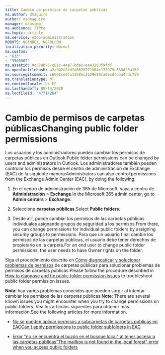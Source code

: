 ```yaml
---
title: Cambio de permisos de carpetas públicas
ms.author: dmaguire
author: msdmaguire
manager: dansimp
ms.audience: ITPro
ms.topic: article
ms.service: o365-administration
ROBOTS: NOINDEX, NOFOLLOW
localization_priority: Normal
ms.custom:
- "633"
- "3500007"
ms.assetid: 0c37ab75-c81c-44e7-bda8-ea43263f9fdf
ms.openlocfilehash: a2a902e8fdfd8628772364c173979c633d25a169
ms.sourcegitcommit: c6692ce0fa1358ec3529e59ca0ecdfdea4cdc759
ms.translationtype: MT
ms.contentlocale: es-ES
ms.lasthandoff: 09/14/2020
ms.locfileid: "47714264"
---
```

# <a name="changing-public-folder-permissions"></a><span data-ttu-id="29a68-102">Cambio de permisos de carpetas públicas</span><span class="sxs-lookup"><span data-stu-id="29a68-102">Changing public folder permissions</span></span>

<span data-ttu-id="29a68-103">Los usuarios y los administradores pueden cambiar los permisos de carpetas públicas en Outlook.</span><span class="sxs-lookup"><span data-stu-id="29a68-103">Public folder permissions can be changed by users and administrators in Outlook.</span></span> <span data-ttu-id="29a68-104">Los administradores también pueden controlar los permisos desde el centro de administración de Exchange (EAC) de la siguiente manera:</span><span class="sxs-lookup"><span data-stu-id="29a68-104">Administrators can also control permissions from the Exchange Admin Center (EAC), by doing the following:</span></span>
  
1. <span data-ttu-id="29a68-105">En el centro de administración de 365 de Microsoft, vaya a centro de **Administración** \> **Exchange**.</span><span class="sxs-lookup"><span data-stu-id="29a68-105">In the Microsoft 365 admin center, go to **Admin centers** \> **Exchange**.</span></span>

2. <span data-ttu-id="29a68-106">Seleccione **carpetas públicas**.</span><span class="sxs-lookup"><span data-stu-id="29a68-106">Select **Public folders**.</span></span>

3. <span data-ttu-id="29a68-107">Desde allí, puede cambiar los permisos de las carpetas públicas individuales asignando grupos de seguridad a los permisos.</span><span class="sxs-lookup"><span data-stu-id="29a68-107">From there, you can change permissions for individual public folders by assigning security groups to permissions.</span></span> <span data-ttu-id="29a68-108">Para que un usuario final cambie los permisos de las carpetas públicas, el usuario debe tener derechos de propietario en la carpeta.</span><span class="sxs-lookup"><span data-stu-id="29a68-108">For an end user to change public folder permissions, the user needs to have Owner rights on the folder.</span></span>

<span data-ttu-id="29a68-109">Siga el procedimiento descrito en [Cómo diagnosticar y solucionar problemas de permisos](https://docs.microsoft.com/exchange/troubleshoot/public-folders/public-folder-permission-issues) de carpetas públicas para solucionar problemas de permisos de carpetas públicas.</span><span class="sxs-lookup"><span data-stu-id="29a68-109">Please follow the procedure described in [How to diagnose and fix public folder permission issues](https://docs.microsoft.com/exchange/troubleshoot/public-folders/public-folder-permission-issues) to troubleshoot public folder permission issues.</span></span>

<span data-ttu-id="29a68-110">**Nota**: hay varios problemas conocidos que pueden surgir al intentar cambiar los permisos de las carpetas públicas.</span><span class="sxs-lookup"><span data-stu-id="29a68-110">**Note**: There are several known issues you might encounter when you try to change permissions on public folders.</span></span> <span data-ttu-id="29a68-111">Vea los artículos siguientes para obtener más información.</span><span class="sxs-lookup"><span data-stu-id="29a68-111">See the following articles for more information.</span></span>

- [<span data-ttu-id="29a68-112">No se pueden aplicar permisos a subcarpetas de carpetas públicas en EAC</span><span class="sxs-lookup"><span data-stu-id="29a68-112">Can't apply permissions to public folder subfolders in EAC</span></span>](https://docs.microsoft.com/exchange/troubleshoot/public-folders/can%E2%80%99t-apply-permissions-public-folder-subfolders)

- [<span data-ttu-id="29a68-113">Error "no se encuentra el buzón en el bosque local" al tener acceso a las carpetas públicas</span><span class="sxs-lookup"><span data-stu-id="29a68-113">"The mailbox is not found in the local forest" error when you access public folders</span></span>](https://docs.microsoft.com/exchange/troubleshoot/public-folders/mailbox-not-found-local-forest-public-folder)
